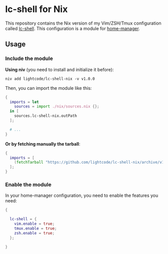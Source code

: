 # lc-shell for Nix

This repository contains the Nix version of my Vim/ZSH/Tmux configuration called [lc-shell](https://github.com/lightcode/lc-shell). This configuration is a module for [home-manager](https://github.com/nix-community/home-manager).


## Usage

### Include the module

**Using niv** (you need to install and initialize it before):

```shell
niv add lightcode/lc-shell-nix -v v1.0.0
```

Then, you can import the module like this:

```nix
{
  imports = let
    sources = import ./nix/sources.nix {};
  in [
    sources.lc-shell-nix.outPath
  ];

  # ...
}
```

**Or by fetching manually the tarball**:

```nix
{
  imports = [
    (fetchTarball "https://github.com/lightcode/lc-shell-nix/archive/v1.0.0.tar.gz")
  ];
}
```

### Enable the module

In your home-manager configuration, you need to enable the features you need:

```nix
{

  lc-shell = {
    vim.enable = true;
    tmux.enable = true;
    zsh.enable = true;
  };

}
```
